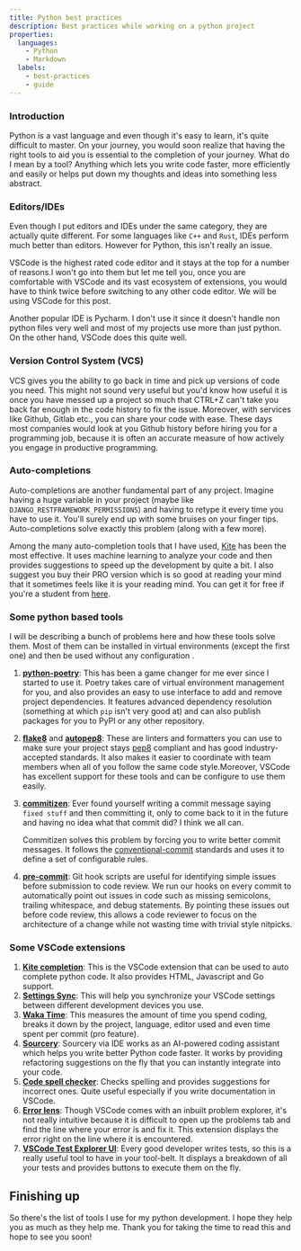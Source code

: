 ```yaml
---
title: Python best practices
description: Best practices while working on a python project
properties:
  languages:
    - Python
    - Markdown
  labels:
    - best-practices
    - guide
---
```


### Introduction

Python is a vast language and even though it's easy to learn, it's quite difficult to master. On
your journey, you would soon realize that having the right tools to aid you is essential to
the completion of your journey. What do I mean by a tool? Anything which lets you write code
faster, more efficiently and easily or helps put down my thoughts and ideas into something
less abstract.

### Editors/IDEs

Even though I put editors and IDEs under the same category, they are actually quite
different. For some languages like `C++` and `Rust`, IDEs perform much better than editors.
However for Python, this isn't really an issue.

VSCode is the highest rated code editor and it stays at the top for a number of reasons.I
won't go into them but let me tell you, once you are comfortable with VSCode and its vast
ecosystem of extensions, you would have to think twice before switching to any other code
editor. We will be using VSCode for this post.

Another popular IDE is Pycharm. I don't use it since it doesn't handle non python files
very well and most of my projects use more than just python. On the other hand, VSCode does
this quite well.

### Version Control System (VCS)

VCS gives you the ability to go back in time and pick up versions of code you need. This
might not sound very useful but you'd know how useful it is once you have messed up a
project so much that CTRL+Z can't take you back far enough in the code history to fix the
issue. Moreover, with services like Github, Gitlab etc., you can share your code with ease.
These days most companies would look at you Github history before hiring you for a
programming job, because it is often an accurate measure of how actively you engage in
productive programming.

### Auto-completions

Auto-completions are another fundamental part of any project. Imagine having a huge
variable in your project (maybe like `DJANGO_RESTFRAMEWORK_PERMISSIONS`) and having to
retype it every time you have to use it. You'll surely end up with some bruises on your
finger tips. Auto-completions solve exactly this problem (along with a few more).

Among the many auto-completion tools that I have used, [Kite][8] has been the most effective.
It uses machine learning to analyze your code and then provides suggestions to speed up the
development by quite a bit. I also suggest you buy their PRO version which is so
good at reading your mind that it sometimes feels like it is your reading mind. You can get it
for free if you're a student from [here][9].

### Some python based tools

I will be describing a bunch of problems here and how these tools solve them. Most of them
can be installed in virtual environments (except the first one) and then be used without
any configuration .

1. **[python-poetry][10]**: This has been a game changer for me ever since I started to use
   it. Poetry takes care of virtual environment management for you, and also provides an
   easy to use interface to add and remove project dependencies. It features advanced
   dependency resolution (something at which `pip` isn't very good at) and can also publish
   packages for you to PyPI or any other repository.

2. **[flake8][11]** and **[autopep8][12]**: These are linters and formatters you can use to
   make sure your project stays [pep8](https://pep8.org/) compliant and has good
   industry-accepted standards. It also makes it easier to coordinate with team members
   when all of you follow the same code style.Moreover, VSCode has excellent support for
   these tools and can be configure to use them easily.

3. **[commitizen][13]**: Ever found yourself writing a commit message saying `fixed stuff`
   and then committing it, only to come back to it in the future and having no idea what
   that commit did? I think we all can.

   Commitizen solves this problem by forcing you to write better commit messages. It
   follows the [conventional-commit](https://www.conventionalcommits.org/en/v1.0.0-beta.2/)
   standards and uses it to define a set of configurable rules.

4. **[pre-commit][14]**: Git hook scripts are useful for identifying simple issues before
   submission to code review. We run our hooks on every commit to automatically point out
   issues in code such as missing semicolons, trailing whitespace, and debug statements. By
   pointing these issues out before code review, this allows a code reviewer to focus on
   the architecture of a change while not wasting time with trivial style nitpicks.

### Some VSCode extensions

1. **[Kite completion][1]**: This is the VSCode extension that can be used to auto complete
   python code. It also provides HTML, Javascript and Go support.
2. **[Settings Sync][2]**: This will help you synchronize your VSCode settings between
   different development devices you use.
3. **[Waka Time][3]**: This measures the amount of time you spend coding, breaks it down by the
   project, language, editor used and even time spent per commit (pro feature).
4. **[Sourcery][4]**: Sourcery via IDE works as an AI-powered coding assistant which helps you
   write better Python code faster. It works by providing refactoring suggestions on the
   fly that you can instantly integrate into your code.
5. **[Code spell checker][5]**: Checks spelling and provides suggestions for incorrect ones.
   Quite useful especially if you write documentation in VSCode.
6. **[Error lens][6]**: Though VSCode comes with an inbuilt problem explorer, it's not really
   intuitive because it is difficult to open up the problems tab and find the line where
   your error is and fix it. This extension displays the error right on the line where it
   is encountered.
7. **[VSCode Test Explorer UI][7]**: Every good developer writes tests, so this is a really
   useful tool to have in your tool-belt. It displays a breakdown of all your tests and
   provides buttons to execute them on the fly.

## Finishing up

So there's the list of tools I use for my python development. I hope they help you as much
as they help me. Thank you for taking the time to read this and hope to see you soon!

[1]: https://www.kite.com/
[2]: https://marketplace.visualstudio.com/items?itemName=Shan.code-settings-sync
[3]: https://marketplace.visualstudio.com/items?itemName=WakaTime.vscode-wakatime
[4]: https://marketplace.visualstudio.com/items?itemName=sourcery.sourcery
[5]: https://marketplace.visualstudio.com/items?itemName=streetsidesoftware.code-spell-checker
[6]: https://marketplace.visualstudio.com/items?itemName=usernamehw.errorlens
[7]: https://marketplace.visualstudio.com/items?itemName=hbenl.vscode-test-explorer
[8]: https://www.kite.com/
[9]: https://www.kite.com/pro/student/
[10]: https://python-poetry.org/
[11]: https://pypi.org/project/flake8/
[12]: https://pypi.org/project/autopep8/
[13]: https://commitizen-tools.github.io/commitizen/
[14]: https://pre-commit.com/
